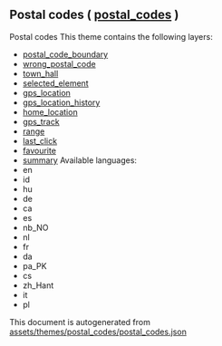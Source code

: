 [//]: # (WARNING: this file is automatically generated. Please find the sources at the bottom and edit those sources)

## Postal codes ( [postal_codes](https://mapcomplete.org/postal_codes) )
Postal codes
This theme contains the following layers:
 - [postal_code_boundary](../Layers/postal_code_boundary.md)
 - [wrong_postal_code](../Layers/wrong_postal_code.md)
 - [town_hall](../Layers/town_hall.md)
 - [selected_element](../Layers/selected_element.md)
 - [gps_location](../Layers/gps_location.md)
 - [gps_location_history](../Layers/gps_location_history.md)
 - [home_location](../Layers/home_location.md)
 - [gps_track](../Layers/gps_track.md)
 - [range](../Layers/range.md)
 - [last_click](../Layers/last_click.md)
 - [favourite](../Layers/favourite.md)
 - [summary](../Layers/summary.md)
Available languages:
 - en
 - id
 - hu
 - de
 - ca
 - es
 - nb_NO
 - nl
 - fr
 - da
 - pa_PK
 - cs
 - zh_Hant
 - it
 - pl


This document is autogenerated from [assets/themes/postal_codes/postal_codes.json](https://github.com/pietervdvn/MapComplete/blob/develop/assets/themes/postal_codes/postal_codes.json)
